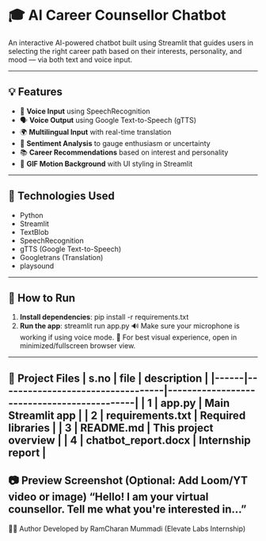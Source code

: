 # 🎓 AI Career Counsellor Chatbot

An interactive AI-powered chatbot built using Streamlit that guides users in selecting the right career path based on their interests, personality, and mood — via both text and voice input.

---

## 💡 Features

- 🎤 **Voice Input** using SpeechRecognition
- 🗣️ **Voice Output** using Google Text-to-Speech (gTTS)
- 🌍 **Multilingual Input** with real-time translation
- 🧠 **Sentiment Analysis** to gauge enthusiasm or uncertainty
- 📚 **Career Recommendations** based on interest and personality
- 🎨 **GIF Motion Background** with UI styling in Streamlit

---

## 🧠 Technologies Used

- Python
- Streamlit
- TextBlob
- SpeechRecognition
- gTTS (Google Text-to-Speech)
- Googletrans (Translation)
- playsound

---

## 🚀 How to Run

1. **Install dependencies**:
pip install -r requirements.txt
2. **Run the app**:
streamlit run app.py
🔊 Make sure your microphone is working if using voice mode.
🎨 For best visual experience, open in minimized/fullscreen browser view.
---
📁 Project Files
| s.no | file                             | description                                |
|------|----------------------------------|--------------------------------------------|
| 1    | app.py                           | Main Streamlit app                         |
| 2    | requirements.txt                 | Required libraries                         |
| 3    |   README.md                      | This project overview                      |
| 4    | chatbot_report.docx              | Internship report                          |
---
📷 Preview Screenshot
(Optional: Add Loom/YT video or image)
“Hello! I am your virtual counsellor. Tell me what you're interested in...”
---
👨‍💻 Author
Developed by RamCharan Mummadi
(Elevate Labs Internship)
